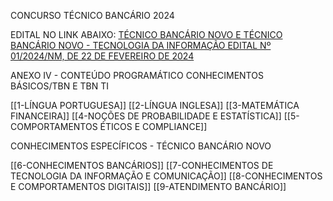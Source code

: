 CONCURSO TÉCNICO BANCÁRIO 2024

EDITAL NO LINK ABAIXO: 
[TÉCNICO BANCÁRIO NOVO E TÉCNICO BANCÁRIO NOVO - TECNOLOGIA DA INFORMAÇÃO EDITAL Nº 01/2024/NM, DE 22 DE FEVEREIRO DE 2024](https://caixa.cesgranrio.org.br/outros/docs/editais/edital-caixa-nivel-medio-2024-03-13-retificado.pdf?sp=r&st=2024-03-13T13:47:44Z&se=2026-03-13T21:47:44Z&spr=https&sv=2022-11-02&sr=b&sig=kjOWsqTJM26LAD8GRwV%2Bq2%2f0U46hw3nQfibcjgk9rwM%3D)

ANEXO IV - CONTEÚDO PROGRAMÁTICO CONHECIMENTOS BÁSICOS/TBN E TBN TI

[[1-LÍNGUA PORTUGUESA]]
[[2-LÍNGUA INGLESA]]
[[3-MATEMÁTICA FINANCEIRA]]
[[4-NOÇÕES DE PROBABILIDADE E ESTATÍSTICA]]
[[5-COMPORTAMENTOS ÉTICOS E COMPLIANCE]]
 
CONHECIMENTOS ESPECÍFICOS - TÉCNICO BANCÁRIO NOVO

[[6-CONHECIMENTOS BANCÁRIOS]]
[[7-CONHECIMENTOS DE TECNOLOGIA DA INFORMAÇÃO E COMUNICAÇÃO]]
[[8-CONHECIMENTOS E COMPORTAMENTOS DIGITAIS]]
[[9-ATENDIMENTO BANCÁRIO]]


